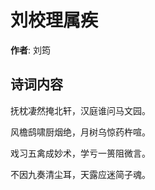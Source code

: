 # 刘校理属疾

**作者**: 刘筠

## 诗词内容

抚枕凄然掩北轩，汉庭谁问马文园。

风檐鸱啸厨烟绝，月树乌惊药杵喧。

戏习五禽成妙术，学亏一篑阻微言。

不因九奏清尘耳，天露应迷简子魂。

